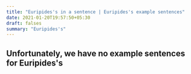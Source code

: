 ```yaml
---
title: "Euripides's in a sentence | Euripides's example sentences"
date: 2021-01-20T19:57:50+05:30
draft: falses
summary: "Euripides's"
---
```

## Unfortunately, we have no example sentences for Euripides's                 
